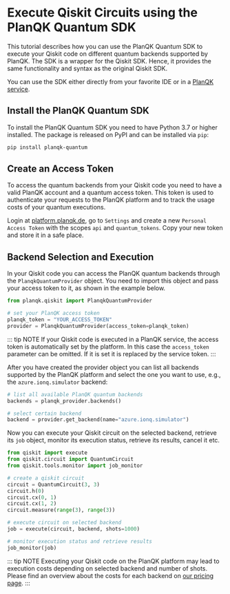 # Execute Qiskit Circuits using the PlanQK Quantum SDK

This tutorial describes how you can use the PlanQK Quantum SDK to execute your Qiskit code on different quantum backends supported by PlanQK.
The SDK is a wrapper for the Qiskit SDK.
Hence, it provides the same functionality and syntax as the original Qiskit SDK.

You can use the SDK either directly from your favorite IDE or in a [PlanQK service](../managed-services/introduction.md).

## Install the PlanQK Quantum SDK

To install the PlanQK Quantum SDK you need to have Python 3.7 or higher installed.
The package is released on PyPI and can be installed via `pip`:

```bash
pip install planqk-quantum
```

## Create an Access Token

To access the quantum backends from your Qiskit code you need to have a valid PlanQK account and a quantum access token.
This token is used to authenticate your requests to the PlanQK platform and to track the usage costs of your quantum executions.

Login at [platform.planqk.de](https://platform.planqk.de), go to `Settings` and create a new `Personal Access Token` with the scopes `api` and `quantum_tokens`.
Copy your new token and store it in a safe place.

## Backend Selection and Execution

In your Qiskit code you can access the PlanQK quantum backends through the `PlanqkQuantumProvider` object.
You need to import this object and pass your access token to it, as shown in the example below.

```python
from planqk.qiskit import PlanqkQuantumProvider

# set your PlanQK access token
planqk_token = "YOUR_ACCESS_TOKEN"
provider = PlanqkQuantumProvider(access_token=planqk_token)
```

::: tip NOTE
If your Qiskit code is executed in a PlanQK service, the access token is automatically set by the platform.
In this case the `access_token` parameter can be omitted.
If it is set it is replaced by the service token.
:::

After you have created the provider object you can list all backends supported by the PlanQK platform and select the one you want to use, e.g., the `azure.ionq.simulator` backend:

```python
# list all available PlanQK quantum backends
backends = planqk_provider.backends()

# select certain backend
backend = provider.get_backend(name="azure.ionq.simulator")
```

Now you can execute your Qiskit circuit on the selected backend, retrieve its `job` object, monitor its execution status, retrieve its results, cancel it etc.

```python
from qiskit import execute
from qiskit.circuit import QuantumCircuit
from qiskit.tools.monitor import job_monitor

# create a qiskit circuit
circuit = QuantumCircuit(3, 3)
circuit.h(0)
circuit.cx(0, 1)
circuit.cx(1, 2)
circuit.measure(range(3), range(3))

# execute circuit on selected backend
job = execute(circuit, backend, shots=1000)

# monitor execution status and retrieve results
job_monitor(job)
```

::: tip NOTE
Executing your Qiskit code on the PlanQK platform may lead to execution costs depending on selected backend and number of shots.
Please find an overview about the costs for each backend on [our pricing page](https://platform.planqk.de/pricing).
:::
